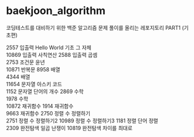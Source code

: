 # baekjoon_algorithm
코딩테스트를 대비하기 위한 백준 알고리즘 문제 풀이를 올리는 레포지토리 
PART1 (기초편)

2557	입출력	Hello World	기초 그 자체 </br>
10869	입출력	사칙연산
2588	입출력	곱셈	
2753	조건문	윤년	
10871	반복문	
8958	배열	
4344	배열	
11654	문자열	아스키 코드	
1152	문자열	단어의 개수
2869	수학	
1978	수학	
10872	재귀함수
1914	재귀함수	
9663	재귀함수
2750	정렬	수 정렬하기 	 
2751	정렬	수 정렬하기2
10989	정렬	수 정렬하기3	
1181	정렬	단어 정렬	
2309	완전탐색	일곱 난쟁이
10819	완전탐색	차이를 최대로	
